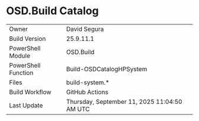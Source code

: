 ﻿# OSD.Build Catalog

| | |
|-|-|
| Owner | David Segura |
| Build Version | 25.9.11.1 |
| PowerShell Module | OSD.Build |
| PowerShell Function | Build-OSDCatalogHPSystem |
| Files | build-system.* |
| Build Workflow | GitHub Actions |
| Last Update | Thursday, September 11, 2025 11:04:50 AM UTC |
